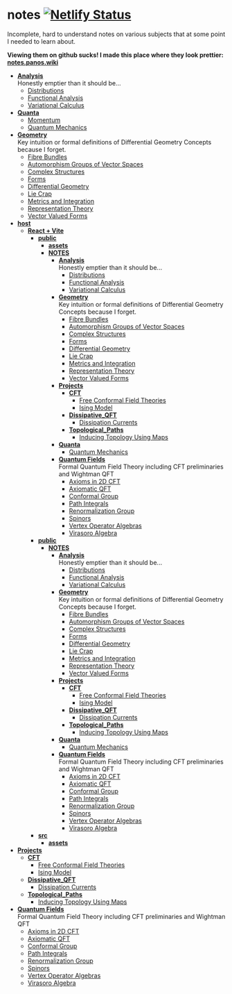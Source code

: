 # notes [![Netlify Status](https://api.netlify.com/api/v1/badges/24359523-fa1d-4e76-9011-e5741d566484/deploy-status)](https://app.netlify.com/sites/panotes/deploys)
Incomplete, hard to understand notes on various subjects that at some point I needed to learn about.

**Viewing them on github sucks! I made this place where they look prettier: [notes.panos.wiki](http://notes.panos.wiki)**


<!-- tree generated by markdown-notes-tree starts here -->

- [**Analysis**](Analysis)  
    Honestly emptier than it should be...
    - [Distributions](Analysis/Distributions.md)
    - [Functional Analysis](Analysis/Functional_Analysis.md)
    - [Variational Calculus](Analysis/Variational_Calculus.md)
- [**Quanta**](Classical_Physics)
    - [Momentum](Classical_Physics/Momentum.md)
    - [Quantum Mechanics](Classical_Physics/Start_Here.md)
- [**Geometry**](Geometry)  
    Key intuition or formal definitions of Differential Geometry Concepts because I forget.
    - [Fibre Bundles](Geometry/Bundles.md)
    - [Automorphism Groups of Vector Spaces](Geometry/Common_Vector_Space_Groups.md)
    - [Complex Structures](Geometry/Complex_Structures.md)
    - [Forms](Geometry/Forms.md)
    - [Differential Geometry](Geometry/Geometry.md)
    - [Lie Crap](Geometry/Lie_Crap.md)
    - [Metrics and Integration](Geometry/Metrics.md)
    - [Representation Theory](Geometry/Representations.md)
    - [Vector Valued Forms](Geometry/Vector_Valued_Forms.md)
- [**host**](host)
    - [**React + Vite**](host/notebook)
        - [**public**](host/notebook/dist)
            - [**assets**](host/notebook/dist/assets)
            - [**NOTES**](host/notebook/dist/NOTES)
                - [**Analysis**](host/notebook/dist/NOTES/Analysis)  
                    Honestly emptier than it should be...
                    - [Distributions](host/notebook/dist/NOTES/Analysis/Distributions.md)
                    - [Functional Analysis](host/notebook/dist/NOTES/Analysis/Functional_Analysis.md)
                    - [Variational Calculus](host/notebook/dist/NOTES/Analysis/Variational_Calculus.md)
                - [**Geometry**](host/notebook/dist/NOTES/Geometry)  
                    Key intuition or formal definitions of Differential Geometry Concepts because I forget.
                    - [Fibre Bundles](host/notebook/dist/NOTES/Geometry/Bundles.md)
                    - [Automorphism Groups of Vector Spaces](host/notebook/dist/NOTES/Geometry/Common_Vector_Space_Groups.md)
                    - [Complex Structures](host/notebook/dist/NOTES/Geometry/Complex_Structures.md)
                    - [Forms](host/notebook/dist/NOTES/Geometry/Forms.md)
                    - [Differential Geometry](host/notebook/dist/NOTES/Geometry/Geometry.md)
                    - [Lie Crap](host/notebook/dist/NOTES/Geometry/Lie_Crap.md)
                    - [Metrics and Integration](host/notebook/dist/NOTES/Geometry/Metrics.md)
                    - [Representation Theory](host/notebook/dist/NOTES/Geometry/Representations.md)
                    - [Vector Valued Forms](host/notebook/dist/NOTES/Geometry/Vector_Valued_Forms.md)
                - [**Projects**](host/notebook/dist/NOTES/Projects)
                    - [**CFT**](host/notebook/dist/NOTES/Projects/CFT)
                        - [Free Conformal Field Theories](host/notebook/dist/NOTES/Projects/CFT/Free_Fields.md)
                        - [Ising Model](host/notebook/dist/NOTES/Projects/CFT/Ising_Model.md)
                    - [**Dissipative_QFT**](host/notebook/dist/NOTES/Projects/Dissipative_QFT)
                        - [Dissipation Currents](host/notebook/dist/NOTES/Projects/Dissipative_QFT/Dissipation_Currents.md)
                    - [**Topological_Paths**](host/notebook/dist/NOTES/Projects/Topological_Paths)
                        - [Inducing Topology Using Maps](host/notebook/dist/NOTES/Projects/Topological_Paths/Inducing_Topology.md)
                - [**Quanta**](host/notebook/dist/NOTES/Quanta)
                    - [Quantum Mechanics](host/notebook/dist/NOTES/Quanta/Start_Here.md)
                - [**Quantum Fields**](host/notebook/dist/NOTES/Quantum_Fields)  
                    Formal Quantum Field Theory including CFT preliminaries and Wightman QFT
                    - [Axioms in 2D CFT](host/notebook/dist/NOTES/Quantum_Fields/2D_CFT_Axioms.md)
                    - [Axiomatic QFT](host/notebook/dist/NOTES/Quantum_Fields/Axiomatic_QFT.md)
                    - [Conformal Group](host/notebook/dist/NOTES/Quantum_Fields/Conformal_Group.md)
                    - [Path Integrals](host/notebook/dist/NOTES/Quantum_Fields/Path_Integrals.md)
                    - [Renormalization Group](host/notebook/dist/NOTES/Quantum_Fields/Renormalization_Group.md)
                    - [Spinors](host/notebook/dist/NOTES/Quantum_Fields/Spinors.md)
                    - [Vertex Operator Algebras](host/notebook/dist/NOTES/Quantum_Fields/Vertex_Operator_Algebras.md)
                    - [Virasoro Algebra](host/notebook/dist/NOTES/Quantum_Fields/Virasoro_Algebra.md)
        - [**public**](host/notebook/public)
            - [**NOTES**](host/notebook/public/NOTES)
                - [**Analysis**](host/notebook/public/NOTES/Analysis)  
                    Honestly emptier than it should be...
                    - [Distributions](host/notebook/public/NOTES/Analysis/Distributions.md)
                    - [Functional Analysis](host/notebook/public/NOTES/Analysis/Functional_Analysis.md)
                    - [Variational Calculus](host/notebook/public/NOTES/Analysis/Variational_Calculus.md)
                - [**Geometry**](host/notebook/public/NOTES/Geometry)  
                    Key intuition or formal definitions of Differential Geometry Concepts because I forget.
                    - [Fibre Bundles](host/notebook/public/NOTES/Geometry/Bundles.md)
                    - [Automorphism Groups of Vector Spaces](host/notebook/public/NOTES/Geometry/Common_Vector_Space_Groups.md)
                    - [Complex Structures](host/notebook/public/NOTES/Geometry/Complex_Structures.md)
                    - [Forms](host/notebook/public/NOTES/Geometry/Forms.md)
                    - [Differential Geometry](host/notebook/public/NOTES/Geometry/Geometry.md)
                    - [Lie Crap](host/notebook/public/NOTES/Geometry/Lie_Crap.md)
                    - [Metrics and Integration](host/notebook/public/NOTES/Geometry/Metrics.md)
                    - [Representation Theory](host/notebook/public/NOTES/Geometry/Representations.md)
                    - [Vector Valued Forms](host/notebook/public/NOTES/Geometry/Vector_Valued_Forms.md)
                - [**Projects**](host/notebook/public/NOTES/Projects)
                    - [**CFT**](host/notebook/public/NOTES/Projects/CFT)
                        - [Free Conformal Field Theories](host/notebook/public/NOTES/Projects/CFT/Free_Fields.md)
                        - [Ising Model](host/notebook/public/NOTES/Projects/CFT/Ising_Model.md)
                    - [**Dissipative_QFT**](host/notebook/public/NOTES/Projects/Dissipative_QFT)
                        - [Dissipation Currents](host/notebook/public/NOTES/Projects/Dissipative_QFT/Dissipation_Currents.md)
                    - [**Topological_Paths**](host/notebook/public/NOTES/Projects/Topological_Paths)
                        - [Inducing Topology Using Maps](host/notebook/public/NOTES/Projects/Topological_Paths/Inducing_Topology.md)
                - [**Quanta**](host/notebook/public/NOTES/Quanta)
                    - [Quantum Mechanics](host/notebook/public/NOTES/Quanta/Start_Here.md)
                - [**Quantum Fields**](host/notebook/public/NOTES/Quantum_Fields)  
                    Formal Quantum Field Theory including CFT preliminaries and Wightman QFT
                    - [Axioms in 2D CFT](host/notebook/public/NOTES/Quantum_Fields/2D_CFT_Axioms.md)
                    - [Axiomatic QFT](host/notebook/public/NOTES/Quantum_Fields/Axiomatic_QFT.md)
                    - [Conformal Group](host/notebook/public/NOTES/Quantum_Fields/Conformal_Group.md)
                    - [Path Integrals](host/notebook/public/NOTES/Quantum_Fields/Path_Integrals.md)
                    - [Renormalization Group](host/notebook/public/NOTES/Quantum_Fields/Renormalization_Group.md)
                    - [Spinors](host/notebook/public/NOTES/Quantum_Fields/Spinors.md)
                    - [Vertex Operator Algebras](host/notebook/public/NOTES/Quantum_Fields/Vertex_Operator_Algebras.md)
                    - [Virasoro Algebra](host/notebook/public/NOTES/Quantum_Fields/Virasoro_Algebra.md)
        - [**src**](host/notebook/src)
            - [**assets**](host/notebook/src/assets)
- [**Projects**](Projects)
    - [**CFT**](Projects/CFT)
        - [Free Conformal Field Theories](Projects/CFT/Free_Fields.md)
        - [Ising Model](Projects/CFT/Ising_Model.md)
    - [**Dissipative_QFT**](Projects/Dissipative_QFT)
        - [Dissipation Currents](Projects/Dissipative_QFT/Dissipation_Currents.md)
    - [**Topological_Paths**](Projects/Topological_Paths)
        - [Inducing Topology Using Maps](Projects/Topological_Paths/Inducing_Topology.md)
- [**Quantum Fields**](Quantum_Fields)  
    Formal Quantum Field Theory including CFT preliminaries and Wightman QFT
    - [Axioms in 2D CFT](Quantum_Fields/2D_CFT_Axioms.md)
    - [Axiomatic QFT](Quantum_Fields/Axiomatic_QFT.md)
    - [Conformal Group](Quantum_Fields/Conformal_Group.md)
    - [Path Integrals](Quantum_Fields/Path_Integrals.md)
    - [Renormalization Group](Quantum_Fields/Renormalization_Group.md)
    - [Spinors](Quantum_Fields/Spinors.md)
    - [Vertex Operator Algebras](Quantum_Fields/Vertex_Operator_Algebras.md)
    - [Virasoro Algebra](Quantum_Fields/Virasoro_Algebra.md)

<!-- tree generated by markdown-notes-tree ends here -->

